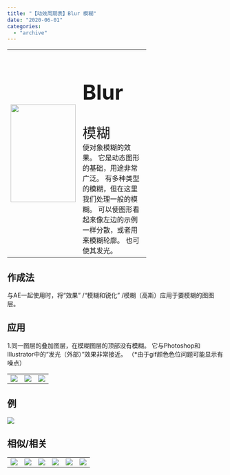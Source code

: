 ```yaml
---
title: "【动效周期表】Blur 模糊"
date: "2020-06-01"
categories: 
  - "archive"
---
```


<table style="border-collapse: collapse; width: 64.1123%;"><tbody class="table1"><tr><td style="width: 20.9139%;"><img class="" src="https://mir.yuelili.com/user/AE/mg/foxcodex/Blur.gif" width="151" height="227"></td><td style="width: 122.145%;"><h2 style="font-size: 36pt;">Blur</h2><div></div><span style="font-size: 24pt;">模糊</span><div></div><span style="font-size: 12pt;">使对象模糊的效果。</span> <span style="font-size: 12pt;">它是动态图形的基础，用途非常广泛。</span> <span style="font-size: 12pt;">有多种类型的模糊，但在这里我们处理一般的模糊。</span> <span style="font-size: 12pt;">可以使图形看起来像左边的示例一样分散，或者用来模糊轮廓。</span> <span style="font-size: 12pt;">也可使其发光。</span></td></tr></tbody></table>

## 作成法

与AE一起使用时，将“效果” /“模糊和锐化” /模糊（高斯）应用于要模糊的图图层。

## 应用

1.同一图层的叠加图层，在模糊图层的顶部没有模糊。 它与Photoshop和Illustrator中的“发光（外部）”效果非常接近。 （\*由于gif颜色色位问题可能显示有噪点）

<table><tbody class="table1"><tr><td><a href="https://yuelili.com/archive/blur/"><img src="https://mir.yuelili.com/user/AE/mg/foxcodex/Blur.gif"></a></td><td><img class="plus" src="https://mir.yuelili.com/user/AE/mg/foxcodex/tri.png"></td><td><img src="https://mir.yuelili.com/user/AE/mg/foxcodex/Blur-Ex001.gif"></td></tr></tbody></table>

## 例

![](https://mir.yuelili.com/user/AE/mg/foxcodex/Blur-Ex001.gif)

## 相似/相关

<table style="border-collapse: collapse;"><tbody class="table1"><tr><td><a href="https://yuelili.com/archive/fieldofdepth/"><img src="https://mir.yuelili.com/user/AE/mg/foxcodex/FieldOfDepth.gif"></a></td><td><a href="https://yuelili.com/archive/Glow/"><img src="https://mir.yuelili.com/user/AE/mg/foxcodex/Glow.gif"></a></td><td><a href="https://yuelili.com/archive/MotionBlur/"><img src="https://mir.yuelili.com/user/AE/mg/foxcodex/MotionBlur.gif"></a></td><td><a href="https://yuelili.com/archive/RadialBlur/"><img src="https://mir.yuelili.com/user/AE/mg/foxcodex/RadialBlur.gif"></a></td><td><a href="https://yuelili.com/archive/OutlineBlur/"><img src="https://mir.yuelili.com/user/AE/mg/foxcodex/OutlineBlur.gif"></a></td><td><a href="https://yuelili.com/archive/Median/"><img src="https://mir.yuelili.com/user/AE/mg/foxcodex/Median.gif"></a></td></tr></tbody></table>
